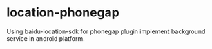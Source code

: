 # location-phonegap
Using baidu-location-sdk for phonegap plugin implement background service in android platform.

